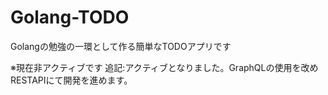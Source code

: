 # Golang-TODO
Golangの勉強の一環として作る簡単なTODOアプリです

※現在非アクティブです
追記:アクティブとなりました。GraphQLの使用を改めRESTAPIにて開発を進めます。